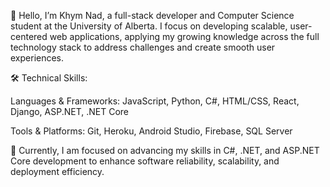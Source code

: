 👋 Hello, I’m Khym Nad, a full-stack developer and Computer Science student at the University of Alberta. I focus on developing scalable, user-centered web applications, applying my growing knowledge across the full technology stack to address challenges and create smooth user experiences.

🛠️ Technical Skills:

Languages & Frameworks: JavaScript, Python, C#, HTML/CSS, React, Django, ASP.NET, .NET Core

Tools & Platforms: Git, Heroku, Android Studio, Firebase, SQL Server

🔧 Currently, I am focused on advancing my skills in C#, .NET, and ASP.NET Core development to enhance software reliability, scalability, and deployment efficiency.
